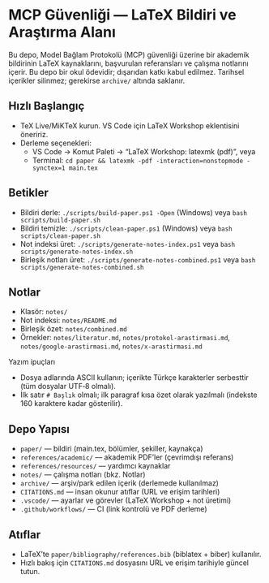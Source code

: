 # MCP Güvenliği — LaTeX Bildiri ve Araştırma Alanı

Bu depo, Model Bağlam Protokolü (MCP) güvenliği üzerine bir akademik bildirinin LaTeX kaynaklarını, başvurulan referansları ve çalışma notlarını içerir. Bu depo bir okul ödevidir; dışarıdan katkı kabul edilmez. Tarihsel içerikler silinmez; gerekirse `archive/` altında saklanır.

## Hızlı Başlangıç
- TeX Live/MiKTeX kurun. VS Code için LaTeX Workshop eklentisini öneririz.
- Derleme seçenekleri:
  - VS Code → Komut Paleti → “LaTeX Workshop: latexmk (pdf)”, veya
  - Terminal: `cd paper && latexmk -pdf -interaction=nonstopmode -synctex=1 main.tex`

## Betikler
- Bildiri derle: `./scripts/build-paper.ps1 -Open` (Windows) veya `bash scripts/build-paper.sh`
- Bildiri temizle: `./scripts/clean-paper.ps1` (Windows) veya `bash scripts/clean-paper.sh`
- Not indeksi üret: `./scripts/generate-notes-index.ps1` veya `bash scripts/generate-notes-index.sh`
- Birleşik notları üret: `./scripts/generate-notes-combined.ps1` veya `bash scripts/generate-notes-combined.sh`

## Notlar
- Klasör: `notes/`
- Not indeksi: `notes/README.md`
- Birleşik özet: `notes/combined.md`
- Örnekler: `notes/literatur.md`, `notes/protokol-arastirmasi.md`, `notes/google-arastirmasi.md`, `notes/x-arastirmasi.md`

Yazım ipuçları
- Dosya adlarında ASCII kullanın; içerikte Türkçe karakterler serbesttir (tüm dosyalar UTF‑8 olmalı).
- İlk satır `# Başlık` olmalı; ilk paragraf kısa özet olarak yazılmalı (indekste 160 karaktere kadar gösterilir).

## Depo Yapısı
- `paper/` — bildiri (main.tex, bölümler, şekiller, kaynakça)
- `references/academic/` — akademik PDF’ler (çevrimdışı referans)
- `references/resources/` — yardımcı kaynaklar
- `notes/` — çalışma notları (bkz. Notlar)
- `archive/` — arşiv/park edilen içerik (derlemede kullanılmaz)
- `CITATIONS.md` — insan okunur atıflar (URL ve erişim tarihleri)
- `.vscode/` — ayarlar ve görevler (LaTeX Workshop + not üretimi)
- `.github/workflows/` — CI (link kontrolü ve PDF derleme)

## Atıflar
- LaTeX’te `paper/bibliography/references.bib` (biblatex + biber) kullanılır.
- Hızlı bakış için `CITATIONS.md` dosyasını URL ve erişim tarihiyle güncel tutun.
